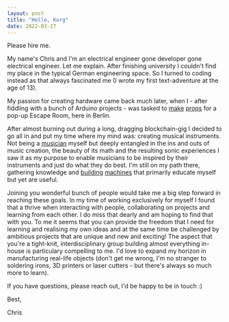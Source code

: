 ```yaml
---
layout: post
title: "Hello, Korg"
date: 2022-03-27
---
```


Please hire me. 

My name's Chris and I'm an electrical engineer gone developer gone electrical engineer. Let me explain. After finishing university I couldn't find my place in the typical German engineering space. So I turned to coding instead as that always fascinated me (I wrote my first text-adventure at the age of 13).

My passion for creating hardware came back much later, when I - after fiddling with a bunch of Arduino projects - was tasked to <a href="/chess.mp4" target="_blank">make</a> <a href="/mr_circuit.mp4" target="_blank">props</a> for a pop-up Escape Room, here in Berlin.

After almost burning out during a long, dragging blockchain-gig I decided to go all in and put my time where my mind was: creating musical instruments. Not being a <a href="https://i.redd.it/2mbv2tc3maf41.png" target="_blank">musician</a> myself but deeply entangled in the ins and outs of music creation, the beauty of its math and the resulting sonic experiences I saw it as my purpose to enable musicians to be inspired by their instruments and just do what they do best. I'm still on my path there, gathering knowledge and <a href="https://git.sr.ht/~chmanie/grow" target="_blank">building</a> <a href="https://git.sr.ht/~chmanie/miditron">machines</a> that primarily educate myself but yet are useful. 

Joining you wonderful bunch of people would take me a big step forward in reaching these goals. In my time of working exclusively for myself I found that a thrive when interacting with people, collaborating on projects and learning from each other. I do miss that dearly and am hoping to find that with you. To me it seems that you can provide the freedom that I need for learning and realising my own ideas and at the same time be challenged by ambitious projects that are unique and new and exciting! The aspect that you're a tight-knit, interdisciplinary group building almost everything in-house is particulary compelling to me. I'd love to expand my horizon in manufacturing real-life objects (don't get me wrong, I'm no stranger to soldering irons, 3D printers or laser cutters - but there's always so much more to learn).

If you have questions, please reach out, I'd be happy to be in touch :)

Best,

Chris
